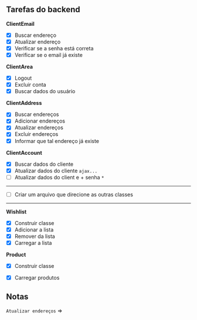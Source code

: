 ## Tarefas do backend



**ClientEmail**
- [x] Buscar endereço
- [x] Atualizar endereço
- [x] Verificar se a senha está correta
- [x] Verificar se o email já existe

**ClientArea**
- [x] Logout
- [x] Excluir conta
- [x] Buscar dados do usuário

**ClientAddress**
- [x] Buscar endereços
- [x] Adicionar endereços
- [x] Atualizar endereços
- [x] Excluir endereços
- [x] Informar que tal endereço já existe

**ClientAccount**
- [x] Buscar dados do cliente
- [x] Atualizar dados do cliente `ajax...`
- [ ] Atualizar dados do client e + senha `*`

---

- [ ] Criar um arquivo que direcione as outras classes

---
**Wishlist**
- [x] Construir classe
- [x] Adicionar a lista
- [x] Remover da lista
- [x] Carregar a lista

**Product**
- [x] Construir classe
- [x] Carregar produtos


## Notas

`Atualizar endereços` => 

